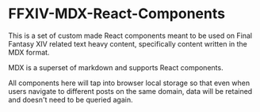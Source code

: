 # FFXIV-MDX-React-Components
This is a set of custom made React components meant to be used on Final Fantasy XIV related text heavy content, specifically content written in the MDX format.

MDX is a superset of markdown and supports React components.

All components here will tap into browser local storage so that even when users navigate to different posts on the same domain, data will be retained and doesn't need to be queried again.